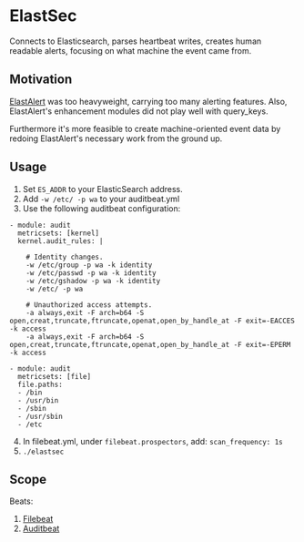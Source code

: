 # ElastSec

Connects to Elasticsearch, parses heartbeat writes, creates human readable alerts, focusing on what machine the event came from.

## Motivation

[ElastAlert](https://github.com/Yelp/elastalert) was too heavyweight, carrying too many alerting features. Also, ElastAlert's enhancement modules did not play well
with query_keys.

Furthermore it's more feasible to create machine-oriented event data by redoing ElastAlert's necessary work from the ground up.

## Usage

1. Set `ES_ADDR` to your ElasticSearch address.
2. Add `-w /etc/ -p wa` to your auditbeat.yml
3. Use the following auditbeat configuration:
```
- module: audit
  metricsets: [kernel]
  kernel.audit_rules: |

    # Identity changes.
    -w /etc/group -p wa -k identity
    -w /etc/passwd -p wa -k identity
    -w /etc/gshadow -p wa -k identity
    -w /etc/ -p wa

    # Unauthorized access attempts.
    -a always,exit -F arch=b64 -S open,creat,truncate,ftruncate,openat,open_by_handle_at -F exit=-EACCES -k access
    -a always,exit -F arch=b64 -S open,creat,truncate,ftruncate,openat,open_by_handle_at -F exit=-EPERM -k access

- module: audit
  metricsets: [file]
  file.paths:
  - /bin
  - /usr/bin
  - /sbin
  - /usr/sbin
  - /etc

```
4. In filebeat.yml, under `filebeat.prospectors`, add: `scan_frequency: 1s`
5. `./elastsec`

## Scope

Beats:

1. [Filebeat](https://www.elastic.co/products/beats/filebeat)
2. [Auditbeat](https://www.elastic.co/products/beats/auditbeat)
